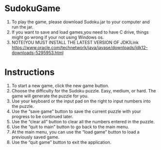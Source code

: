 # SudokuGame
1. To play the game, please download Sudoku.jar to your computer and run the jar. 
2. If you want to save and load games,you need to have C drive, things might go wrong if your not using Windows os.
3. NOTE(YOU MUST INSTALL THE LATEST VERSION OF JDK)Link https://www.oracle.com/technetwork/java/javase/downloads/jdk12-downloads-5295953.html


# Instructions

1. To start a new game, click the new game button.
2. Choose the difficulty for the Sudoku puzzle. Easy, medium, or hard. The game will generate the puzzle for you.
3. Use your keyboard or the input pad on the right to input numbers into the puzzle.
4. Use the “save game” button to save the current puzzle with your progress to be continued later.
5. Use the “clear all” button to clear all the numbers entered in the puzzle.
6. Use the “quit to main” button to go back to the main menu.
7. At the main menu, you can use the “load game” button to load a previously saved game.
8. Use the “quit game” button to exit the application.
